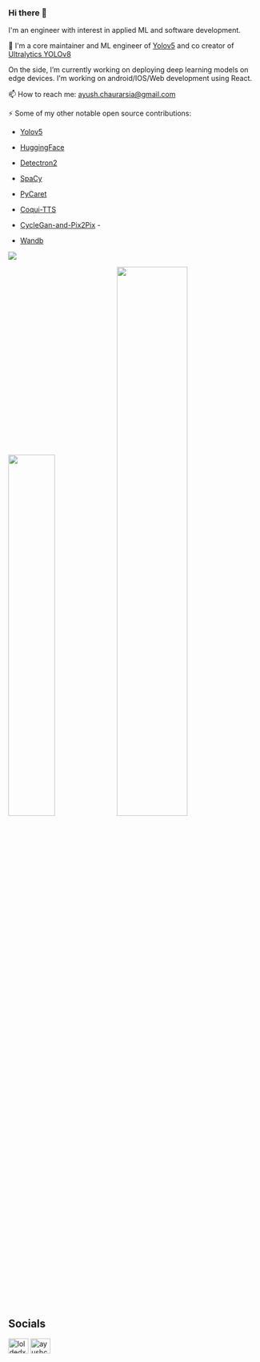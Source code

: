 ### Hi there 👋
I'm an engineer with interest in applied ML and software development.

🔭 I'm a core maintainer and ML engineer of [Yolov5](https://github.com/ultralytics/yolov5) and co creator of [Ultralytics YOLOv8](https://github.com/ultralytics/ultralytics)
   
   On the side, I’m currently working on deploying deep learning models on edge devices. I'm working on android/IOS/Web development using React.

📫 How to reach me: ayush.chaurarsia@gmail.com

⚡  Some of my other notable open source contributions:

* [Yolov5](https://github.com/ultralytics/yolov5)

* [HuggingFace](https://github.com/huggingface/transformers)

* [Detectron2](https://github.com/facebookresearch/detectron2)

* [SpaCy](https://github.com/explosion/spaCy) 

* [PyCaret](https://github.com/pycaret/pycaret)

* [Coqui-TTS](https://github.com/coqui-ai/TTS)

* [CycleGan-and-Pix2Pix](https://github.com/junyanz/pytorch-CycleGAN-and-pix2pix) - 

* [Wandb](https://github.com/wandb/client)
  
![](https://komarev.com/ghpvc/?username=AyushExel&color=green)

<img width="43%"  src="https://github-readme-streak-stats.herokuapp.com/?user=AyushExel&hide_border=true" /><img width="53%"  src="https://github-readme-stats.vercel.app/api?username=AyushExel&count_private=true&show_icons=true&include_all_commits=false&hide_border=true&hide_title=true" />

## Socials
<a href="https://twitter.com/loldedxd" target="blank"><img align="center" src="https://raw.githubusercontent.com/rahuldkjain/github-profile-readme-generator/master/src/images/icons/Social/twitter.svg" alt="loldedxd" height="30" width="40" /></a>
<a href="https://www.youtube.com/c/ayushchaurasia" target="blank"><img align="center" src="https://raw.githubusercontent.com/rahuldkjain/github-profile-readme-generator/master/src/images/icons/Social/youtube.svg" alt="ayushchaurasia" height="30" width="40" /></a>
